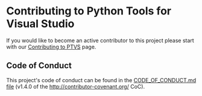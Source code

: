 # Contributing to Python Tools for Visual Studio

If you would like to become an active contributor to this project please
start with our [Contributing to PTVS](https://github.com/Microsoft/PTVS/wiki/Contributing-to-PTVS) page.

## Code of Conduct
This project's code of conduct can be found in the
[CODE_OF_CONDUCT.md file](https://github.com/Microsoft/PTVS/blob/master/CODE_OF_CONDUCT.md)
(v1.4.0 of the http://contributor-covenant.org/ CoC).

